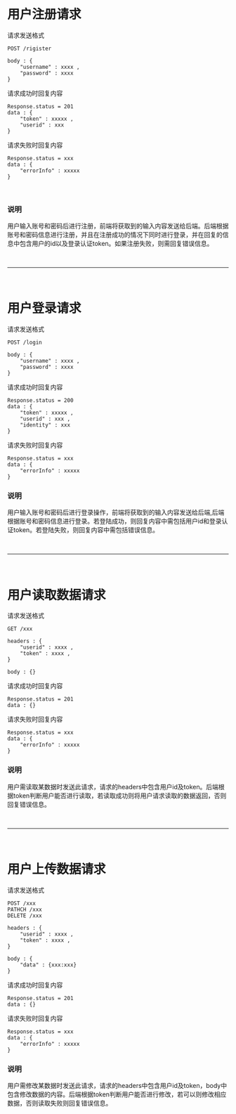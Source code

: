 # 用户注册请求
请求发送格式
```
POST /rigister

body : {
    "username" : xxxx ,
    "password" : xxxx
}
```
请求成功时回复内容
```
Response.status = 201
data : {
    "token" : xxxxx ,
    "userid" : xxx
}
```
请求失败时回复内容
```
Response.status = xxx
data : {
    "errorInfo" : xxxxx
}
```  
<br>  

### 说明
用户输入账号和密码后进行注册，前端将获取到的输入内容发送给后端。后端根据账号和密码信息进行注册，并且在注册成功的情况下同时进行登录，并在回复的信息中包含用户的id以及登录认证token。如果注册失败，则需回复错误信息。

<br>  

-----------------
<br>  

# 用户登录请求
请求发送格式
```
POST /login

body : {
    "username" : xxxx ,
    "password" : xxxx
}
```
请求成功时回复内容
```
Response.status = 200
data : {
    "token" : xxxxx ,
    "userid" : xxx ,
    "identity" : xxx
}
```
请求失败时回复内容
```
Response.status = xxx
data : {
    "errorInfo" : xxxxx
}
``` 

### 说明
用户输入账号和密码后进行登录操作，前端将获取到的输入内容发送给后端,后端根据账号和密码信息进行登录。若登陆成功，则回复内容中需包括用户id和登录认证token。若登陆失败，则回复内容中需包括错误信息。

<br>  

-----------------
<br>  

# 用户读取数据请求
请求发送格式
```
GET /xxx

headers : {
    "userid" : xxxx ,
    "token" : xxxx ,
}

body : {}
```
请求成功时回复内容
```
Response.status = 201
data : {}
```
请求失败时回复内容
```
Response.status = xxx
data : {
    "errorInfo" : xxxxx
}
```
### 说明
用户需读取某数据时发送此请求，请求的headers中包含用户id及token。后端根据token判断用户能否进行读取，若读取成功则将用户请求读取的数据返回，否则回复错误信息。

<br>  

-----------------
<br>  

# 用户上传数据请求
请求发送格式
```
POST /xxx
PATHCH /xxx
DELETE /xxx

headers : {
    "userid" : xxxx ,
    "token" : xxxx ,
}

body : {
    "data" : {xxx:xxx}
}
```
请求成功时回复内容
```
Response.status = 201
data : {}
```
请求失败时回复内容
```
Response.status = xxx
data : {
    "errorInfo" : xxxxx
}
```
### 说明
用户需修改某数据时发送此请求，请求的headers中包含用户id及token，body中包含修改数据的内容。后端根据token判断用户能否进行修改，若可以则修改相应数据，否则读取失败则回复错误信息。
